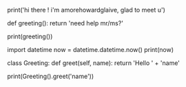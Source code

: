 

print('hi there ! i'm amorehowardglaive, glad to meet u')

def greeting():
    return 'need help mr/ms?'

print(greeting())

import datetime
now = datetime.datetime.now()
print(now)

class Greeting:
    def greet(self, name):
        return 'Hello ' + 'name'

print(Greeting().greet('name'))
